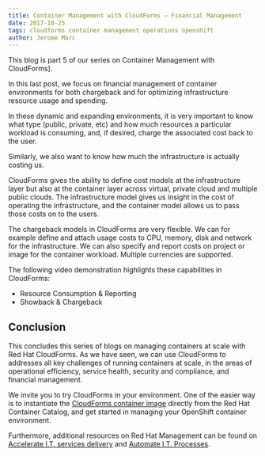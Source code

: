 ```yaml
---     
title: Container Management with CloudForms – Financial Management
date: 2017-10-25
tags: cloudforms container management operations openshift
author: Jerome Marc
---
```


This blog is part 5 of our series on Container Management with CloudForms].
  
In this last post, we focus on financial management of container environments for both chargeback
and for optimizing infrastructure resource usage and spending.

In these dynamic and expanding environments, it is very important to know what type (public,
private, etc) and how much resources a particular workload is consuming, and, if desired, charge
the associated cost back to the user.

Similarly, we also want to know how much the infrastructure is actually costing us.

CloudForms gives the ability to define cost models at the infrastructure layer but also at the
container layer across virtual, private cloud and multiple public clouds. The infrastructure model
gives us insight in the cost of operating the infrastructure, and the container model allows us to
pass those costs on to the users.

The chargeback models in CloudForms are very flexible. We can for example define and attach usage
costs to CPU, memory, disk and network for the infrastructure. We can also specify and report costs
on project or image for the container workload. Multiple currencies are supported.

The following video demonstration highlights these capabilities in CloudForms:

* Resource Consumption & Reporting
* Showback & Chargeback

## Conclusion ##

This concludes this series of blogs on managing containers at scale with Red Hat CloudForms. As we
have seen, we can use CloudForms to addresses all key challenges of running containers at scale, in
the areas of operational efficiency, service health, security and compliance, and financial
management.
  
We invite you to try CloudForms in your environment. One of the easier way is to instantiate the
[CloudForms container image](<https://catalog.redhat.com/software/containers/registry/registry.access.redhat.com/repository/cloudforms45/cfme-openshift-app?container-tabs=overview>)
directly from the Red Hat Container Catalog, and get started in managing your OpenShift container
environment.
  
Furthermore, additional resources on Red Hat Management can be found on
[Accelerate I.T. services delivery](<https://www.redhat.com/en/solutions/it-automation>)
and
[Automate I.T. Processes](<https://www.redhat.com/en/solutions/it-automation>).
